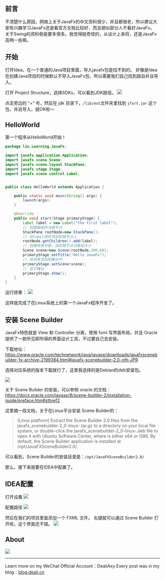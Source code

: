 ## 前言
不清楚什么原因，网络上关于JavaFx的中文资料很少，并且都很老，所以建议大家有兴趣学习JavaFx还是看官方文档比较好，而且貌似部分人不看好JavaFx。
关于Swing的资料倒是要多很多。我觉得挺奇怪的，从设计上来将，还是JavaFx高明一些嘛。

## 开始
打开Idea，在一个普通的Java项目里面，导入javafx包是找不到的。
好像是Idea 在创建Java项目的时候默认不导入JavaFx包，所以需要我们自己找到路劲并且导入。

打开 Project Structure，选择SDKs，可以看到JDK路径。
![](https://upload-images.jianshu.io/upload_images/8869373-bf50c3eff30ba41b.png?imageMogr2/auto-orient/strip%7CimageView2/2/w/1240)

点击旁边的 “+” 号，然后在 jdk 目录下，`/lib/ext`文件夹里找到 `jfxrt.jar` 这个包，并且导入，就OK啦～


## HelloWorld
第一个程序从HelloWorld开始！

```java
package lin.Learning.JavaFx;

import javafx.application.Application;
import javafx.scene.Scene;
import javafx.scene.layout.StackPane;
import javafx.stage.Stage;
import javafx.scene.control.Label;


public class HelloWorld extends Application {

    public static void main(String[] args) {
        launch(args);
    }

    @Override
    public void start(Stage primaryStage) {
        Label label = new Label("the first label");
        // 创建面板作为根节点
        StackPane rootNode=new StackPane();
        // 将label控件添加到根节点上
        rootNode.getChildren().add(label);
        // 创建场景对象，指定根节点对象和大小
        Scene scene=new Scene(rootNode,200,60);
        primaryStage.setTitle("Hello JavaFx");
        // 将场景添加到舞台中
        primaryStage.setScene(scene);
        // 显示舞台
        primaryStage.show();
    }
}
```

运行效果：
![](https://upload-images.jianshu.io/upload_images/8869373-22a3037fb6460d91.png?imageMogr2/auto-orient/strip%7CimageView2/2/w/1240)


这样就完成了在Linux系统上的第一个JavaFx程序开发了。

## 安装 Scene Builder
JavaFx特色就是 View 和 Controller 分离，使用 fxml 写界面布局，并且 Oracle 提供了一款所见即所得的界面设计工具，不过要自己去安装。

下载地址：
https://www.oracle.com/technetwork/java/javase/downloads/javafxscenebuilder-1x-archive-2199384.html#javafx-scenebuilder-2.0-oth-JPR

选择对应系统的版本下载就行了，这里我选择的是Debian的deb安装包。

![](https://upload-images.jianshu.io/upload_images/8869373-1e1fa17086e3142e.png?imageMogr2/auto-orient/strip%7CimageView2/2/w/1240)

关于 Scene Builder 的安装，可以参照 oracle 的文档：
https://docs.oracle.com/javase/8/scene-builder-2/installation-guide/preface.htm#sthref2

这里摘一段文档，关于在Linux平台安装 Scene Builder的：
>(Linux platform) Extract the Scene Builder 2.0 files from the javafx_scenebuilder-2_0-linux-<platform>.tar.gz to a directory on your local file system, or double-click the javafx_scenebuilder-2_0-linux-<platform>.deb file to open it with Ubuntu Software Center, where <platform> is either x64 or i586. By default, the Scene Builder application is installed at /opt/JavaFXSceneBuilder2.0/.

可以看到，Scene Builder的安装目录是：`/opt/JavaFXSceneBuilder2.0/`

那么，接下来就要在IDEA中配置了。

## IDEA配置
打开设置
![](https://upload-images.jianshu.io/upload_images/8869373-1435c5f20090bb98.png?imageMogr2/auto-orient/strip%7CimageView2/2/w/1240)

配置路径
![](https://upload-images.jianshu.io/upload_images/8869373-6192ace8f679460f.png?imageMogr2/auto-orient/strip%7CimageView2/2/w/1240)

然后在我们的项目里面添加一个 FXML 文件。
右键就可以通过 Scene Builder 打开啦，这个界面还不错。
![](https://upload-images.jianshu.io/upload_images/8869373-e415b932c26c2251.png?imageMogr2/auto-orient/strip%7CimageView2/2/w/1240)


## About
![](https://upload-images.jianshu.io/upload_images/8869373-901590e019f6f85b.png?imageMogr2/auto-orient/strip%7CimageView2/2/w/1240)

---------------
Learn more on my WeChat Official Account：DealiAxy
Every post was in my blog：[blog.deali.cn](http://blog.deali.cn)